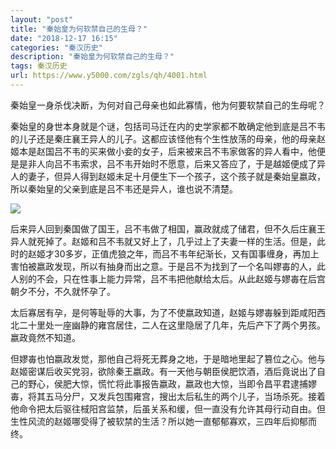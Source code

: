 ```yaml
---
layout: "post"
title: "秦始皇为何软禁自己的生母？"
date: "2018-12-17 16:15"
categories: "秦汉历史"
description: "秦始皇为何软禁自己的生母？"
tags: 秦汉历史
url: https://www.y5000.com/zgls/qh/4001.html
---
```






秦始皇一身杀伐决断，为何对自己母亲也如此寡情，他为何要软禁自己的生母呢？

秦始皇的身世本身就是个谜，包括司马迁在内的史学家都不敢确定他到底是吕不韦的儿子还是秦庄襄王异人的儿子。这都应该怪他有个生性放荡的母亲，他的母亲赵姬本是赵国吕不韦的买来做小妾的女子，后来被来吕不韦家做客的异人看中，他便是是非人向吕不韦索求，吕不韦开始时不愿意，后来又答应了，于是越姬便成了异人的妻子，但异人得到赵姬未足十月便生下一个孩子，这个孩子就是秦始皇嬴政，所以秦始皇的父亲到底是吕不韦还是异人，谁也说不清楚。

![](https://img.y5000.com/uploads/allimg/161027/6-16102G0262UK.jpg)

后来异人回到秦国做了国王，吕不韦做了相国，赢政就成了储君，但不久后庄襄王异人就死掉了。赵姬和吕不韦就又好上了，几乎过上了夫妻一样的生活。但是，此时的赵姬才30多岁，正值虎狼之年，而吕不韦年纪渐长，又有国事缠身，再加上害怕被嬴政发现，所以有抽身而出之意。于是吕不为找到了一个名叫嫪毐的人，此人别的不会，只在性事上能力异常，吕不韦把他献给太后。从此赵姬与嫪毐在后宫朝夕不分，不久就怀孕了。

太后寡居有孕，是何等耻辱的大事，为了不使嬴政知道，赵姬与嫪毐躲到距咸阳西北二十里处一座幽静的雍宫居住，二人在这里隐居了几年，先后产下了两个男孩。嬴政竟然不知道。

但嫪毐也怕嬴政发觉，那他自己将死无葬身之地，于是暗地里起了篡位之心。他与赵姬密谋后收买党羽，欲除秦王嬴政。有一天他与朝臣侯肥饮酒，酒后竟说出了自己的野心，侯肥大惊，慌忙将此事报告嬴政，嬴政也大惊，当即令昌平君逮捕嫪毐，将其五马分尸，又发兵包围雍宫，搜出太后私生的两个儿子，当场杀死。接着他命令把太后驱往棫阳宫监禁，后虽关系和缓，但一直没有允许其母行动自由。但生性风流的赵姬哪受得了被软禁的生活？所以她一直郁郁寡欢，三四年后抑郁而终。
